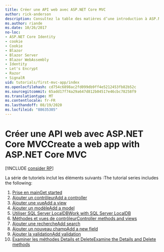 ```yaml
---
title: Créer une API web avec ASP.NET Core MVC
author: rick-anderson
description: Consultez la table des matières d’une introduction à ASP.NET Core MVC.
ms.author: riande
ms.date: 10/26/2017
no-loc:
- ASP.NET Core Identity
- cookie
- Cookie
- Blazor
- Blazor Server
- Blazor WebAssembly
- Identity
- Let's Encrypt
- Razor
- SignalR
uid: tutorials/first-mvc-app/index
ms.openlocfilehash: cd754c6898ac2fd099db9ff4e5212453fb82b52c
ms.sourcegitcommit: 65add17f74a29a647d812b04517e46cbc78258f9
ms.translationtype: MT
ms.contentlocale: fr-FR
ms.lasthandoff: 08/19/2020
ms.locfileid: "88635305"
---
```

# <a name="create-a-web-app-with-aspnet-core-mvc"></a><span data-ttu-id="5026e-103">Créer une API web avec ASP.NET Core MVC</span><span class="sxs-lookup"><span data-stu-id="5026e-103">Create a web app with ASP.NET Core MVC</span></span>

[!INCLUDE [consider RP](~/includes/razor.md)]

<span data-ttu-id="5026e-104">La série de tutoriels inclut les éléments suivants :</span><span class="sxs-lookup"><span data-stu-id="5026e-104">The tutorial series includes the following:</span></span>

1. [<span data-ttu-id="5026e-105">Prise en main</span><span class="sxs-lookup"><span data-stu-id="5026e-105">Get started</span></span>](start-mvc.md)
1. [<span data-ttu-id="5026e-106">Ajouter un contrôleur</span><span class="sxs-lookup"><span data-stu-id="5026e-106">Add a controller</span></span>](adding-controller.md)
1. [<span data-ttu-id="5026e-107">Ajouter une vue</span><span class="sxs-lookup"><span data-stu-id="5026e-107">Add a view</span></span>](adding-view.md)
1. [<span data-ttu-id="5026e-108">Ajouter un modèle</span><span class="sxs-lookup"><span data-stu-id="5026e-108">Add a model</span></span>](adding-model.md)
1. [<span data-ttu-id="5026e-109">Utiliser SQL Server LocalDB</span><span class="sxs-lookup"><span data-stu-id="5026e-109">Work with SQL Server LocalDB</span></span>](working-with-sql.md)
1. [<span data-ttu-id="5026e-110">Méthodes et vues de contrôleur</span><span class="sxs-lookup"><span data-stu-id="5026e-110">Controller methods and views</span></span>](controller-methods-views.md)
1. [<span data-ttu-id="5026e-111">Ajouter une recherche</span><span class="sxs-lookup"><span data-stu-id="5026e-111">Add search</span></span>](search.md)
1. [<span data-ttu-id="5026e-112">Ajouter un nouveau champ</span><span class="sxs-lookup"><span data-stu-id="5026e-112">Add a new field</span></span>](new-field.md)
1. [<span data-ttu-id="5026e-113">Ajouter la validation</span><span class="sxs-lookup"><span data-stu-id="5026e-113">Add validation</span></span>](validation.md)
1. [<span data-ttu-id="5026e-114">Examiner les méthodes Details et Delete</span><span class="sxs-lookup"><span data-stu-id="5026e-114">Examine the Details and Delete methods</span></span>](details.md)
